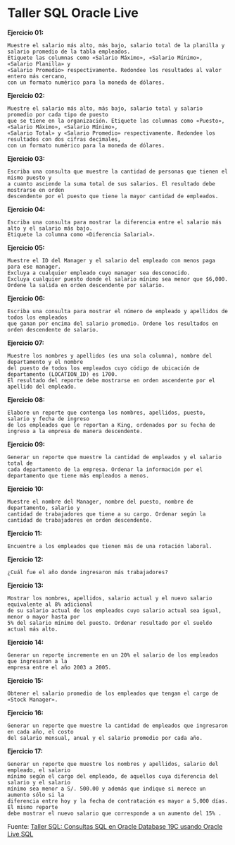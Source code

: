 # Taller SQL Oracle Live

**Ejercicio 01:**

	Muestre el salario más alto, más bajo, salario total de la planilla y salario promedio de la tabla empleados. 
	Etiquete las columnas como «Salario Máximo», «Salario Mínimo», «Salario Planilla» y 
	«Salario Promedio» respectivamente. Redondee los resultados al valor entero más cercano, 
	con un formato numérico para la moneda de dólares.

**Ejercicio 02:**

	Muestre el salario más alto, más bajo, salario total y salario promedio por cada tipo de puesto 
	que se tiene en la organización. Etiquete las columnas como «Puesto», «Salario Máximo», «Salario Mínimo», 
	«Salario Total» y «Salario Promedio» respectivamente. Redondee los resultados con dos cifras decimales, 
	con un formato numérico para la moneda de dólares.

**Ejercicio 03:**

	Escriba una consulta que muestre la cantidad de personas que tienen el mismo puesto y 
	a cuanto asciende la suma total de sus salarios. El resultado debe mostrarse en orden 
	descendente por el puesto que tiene la mayor cantidad de empleados.

**Ejercicio 04:**

	Escriba una consulta para mostrar la diferencia entre el salario más alto y el salario más bajo. 
	Etiquete la columna como «Diferencia Salarial».

**Ejercicio 05:**

	Muestre el ID del Manager y el salario del empleado con menos paga para ese manager. 
	Excluya a cualquier empleado cuyo manager sea desconocido. 
	Excluya cualquier puesto donde el salario mínimo sea menor que $6,000. 
	Ordene la salida en orden descendente por salario.

**Ejercicio 06:**

	Escriba una consulta para mostrar el número de empleado y apellidos de todos los empleados 
	que ganan por encima del salario promedio. Ordene los resultados en orden descendente de salario.

**Ejercicio 07:**

	Muestre los nombres y apellidos (es una sola columna), nombre del departamento y el nombre 
	del puesto de todos los empleados cuyo código de ubicación de departamento (LOCATION_ID) es 1700. 
	El resultado del reporte debe mostrarse en orden ascendente por el apellido del empleado.

**Ejercicio 08:**

	Elabore un reporte que contenga los nombres, apellidos, puesto, salario y fecha de ingreso
	de los empleados que le reportan a King, ordenados por su fecha de ingreso a la empresa de manera descendente.

**Ejercicio 09:**

	Generar un reporte que muestre la cantidad de empleados y el salario total de 
	cada departamento de la empresa. Ordenar la información por el departamento que tiene más empleados a menos.

**Ejercicio 10:**

	Muestre el nombre del Manager, nombre del puesto, nombre de departamento, salario y 
	cantidad de trabajadores que tiene a su cargo. Ordenar según la cantidad de trabajadores en orden descendente.

**Ejercicio 11:**

	Encuentre a los empleados que tienen más de una rotación laboral.

**Ejercicio 12:**

	¿Cuál fue el año donde ingresaron más trabajadores?

**Ejercicio 13:**

	Mostrar los nombres, apellidos, salario actual y el nuevo salario equivalente al 8% adicional
	de su salario actual de los empleados cuyo salario actual sea igual, menor o mayor hasta por 
	5% del salario mínimo del puesto. Ordenar resultado por el sueldo actual más alto.

**Ejercicio 14:**

	Generar un reporte incremente en un 20% el salario de los empleados que ingresaron a la 
	empresa entre el año 2003 a 2005.

**Ejercicio 15:**

	Obtener el salario promedio de los empleados que tengan el cargo de «Stock Manager».

**Ejercicio 16:**

	Generar un reporte que muestre la cantidad de empleados que ingresaron en cada año, el costo 
	del salario mensual, anual y el salario promedio por cada año.

**Ejercicio 17:**

	Generar un reporte que muestre los nombres y apellidos, salario del empleado, el salario 
	mínimo según el cargo del empleado, de aquellos cuya diferencia del salario y el salario 
	mínimo sea menor a S/. 500.00 y además que indique si merece un aumento sólo si la 
	diferencia entre hoy y la fecha de contratación es mayor a 5,000 días. El mismo reporte 
	debe mostrar el nuevo salario que corresponde a un aumento del 15% .

Fuente: [Taller SQL: Consultas SQL en Oracle Database 19C usando Oracle Live SQL](http://www.solocodigoweb.com/blog/2019/11/21/taller-sql-consultas-sql-en-oracle-database-19c-usando-oracle-live-sql/)